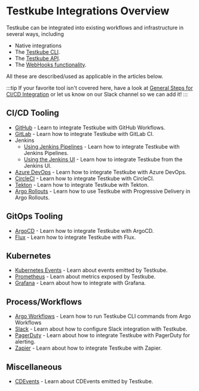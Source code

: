 # Testkube Integrations Overview

Testkube can be integrated into existing workflows and infrastructure in several ways, including 
- Native integrations
- The [Testkube CLI](/articles/install/cli).
- The [Testkube API](/openapi/overview).
- The [WebHooks functionality](/articles/webhooks).

All these are described/used as applicable in the articles below.

:::tip
If your favorite tool isn't covered here, have a look at [General Steps for CI/CD Integration](/articles/cicd-overview#general-steps-for-cicd-integration) or let
us know on our Slack channel so we can add it!
:::

## CI/CD Tooling

- [GitHub](/articles/github-actions) - Learn to integrate Testkube with GitHub Workflows.
- [GitLab](/articles/gitlab) - Learn how to integrate Testkube with GitLab CI.
- Jenkins
  - [Using Jenkins Pipelines](/articles/jenkins) - Learn how to integrate Testkube with Jenkins Pipelines.
  - [Using the Jenkins UI](/articles/jenkins-ui) - Learn how to integrate Testkube from the Jenkins UI.
- [Azure DevOps](/articles/azure) - Learn how to integrate Testkube with Azure DevOps.
- [CircleCI](/articles/circleci) - Learn how to integrate Testkube with CircleCI.
- [Tekton](/articles/tekton) - Learn how to integrate Testkube with Tekton.
- [Argo Rollouts](argorollouts-integration) - Learn how to use Testkube with Progressive Delivery in Argo Rollouts.

## GitOps Tooling

- [ArgoCD](/articles/argocd-integration) - Learn how to integrate Testkube with ArgoCD.
- [Flux](/articles/flux-integration) - Learn how to integrate Testkube with Flux.

## Kubernetes

- [Kubernetes Events](/articles/k8s-events) - Learn about events emitted by Testkube.
- [Prometheus](/articles/metrics) - Learn about metrics exposed by Testkube.
- [Grafana](/articles/grafana) - Learn about how to integrate with Grafana.

## Process/Workflows

- [Argo Workflows](/articles/argoworkflows-integration) - Learn how to run Testkube CLI commands from Argo Workflows
- [Slack](/articles/slack-integration) - Learn about how to configure Slack integration with Testkube.
- [PagerDuty](https://testkube.io/learn/critical-test-based-alerting-with-pagerduty-and-testkube) - Learn about how to integrate Testkube with PagerDuty for alerting.
- [Zapier](https://testkube.io/learn/integrating-testkube-and-zapier-for-instant-email-alerts) - Learn about how to integrate Testkube with Zapier.

## Miscellaneous
 
- [CDEvents](/articles/cd-events) - Learn about CDEvents emitted by Testkube.
